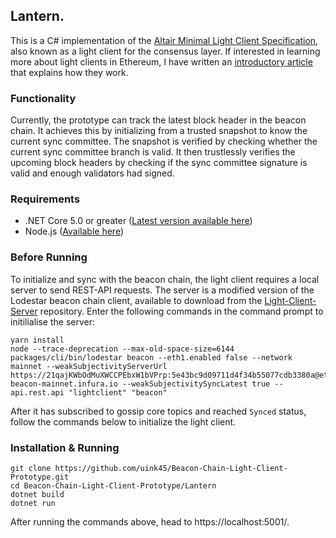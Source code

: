 ## Lantern.
This is a C# implementation of the [Altair Minimal Light Client Specification](https://github.com/ethereum/consensus-specs/blob/dev/specs/altair/sync-protocol.md), also known as a light client for the consensus layer. If interested in learning more about light clients in Ethereum, I have written an [introductory article](https://mycelium.xyz/research/world-of-light-clients-ethereum) that explains how they work.

### Functionality
Currently, the prototype can track the latest block header in the beacon chain. It achieves this by initializing from a trusted snapshot to know the current sync committee. The snapshot is verified by checking whether the current sync committee branch is valid. It then trustlessly verifies the upcoming block headers by checking if the sync committee signature is valid and enough validators had signed. 

### Requirements
- .NET Core 5.0 or greater ([Latest version available here](https://dotnet.microsoft.com/en-us/download))
- Node.js ([Available here](https://nodejs.org/en/download/))
### Before Running
To initialize and sync with the beacon chain, the light client requires a local server to send REST-API requests. The server is a modified version of the Lodestar beacon chain client, available to download from the [Light-Client-Server](https://github.com/uink45/Light-Client-Server) repository. Enter the following commands in the command prompt to initilialise the server: 

```
yarn install
node --trace-deprecation --max-old-space-size=6144 packages/cli/bin/lodestar beacon --eth1.enabled false --network mainnet --weakSubjectivityServerUrl https://21qajKWbOdMuXWCCPEbxW1bVPrp:5e43bc9d09711d4f34b55077cdb3380a@eth2-beacon-mainnet.infura.io --weakSubjectivitySyncLatest true --api.rest.api "lightclient" "beacon"
```

After it has subscribed to gossip core topics and reached `Synced` status, follow the commands below to initialize the light client.

### Installation & Running
```
git clone https://github.com/uink45/Beacon-Chain-Light-Client-Prototype.git
cd Beacon-Chain-Light-Client-Prototype/Lantern
dotnet build
dotnet run
```
After running the commands above, head to https://localhost:5001/.
